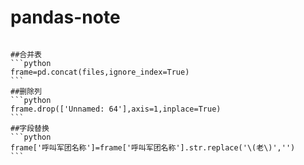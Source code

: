 # pandas-note
~~~

##合并表
```python
frame=pd.concat(files,ignore_index=True)
```
##删除列
```python
frame.drop(['Unnamed: 64'],axis=1,inplace=True)
```
##字段替换
```python
frame['呼叫军团名称']=frame['呼叫军团名称'].str.replace('\(老\)','')
```
